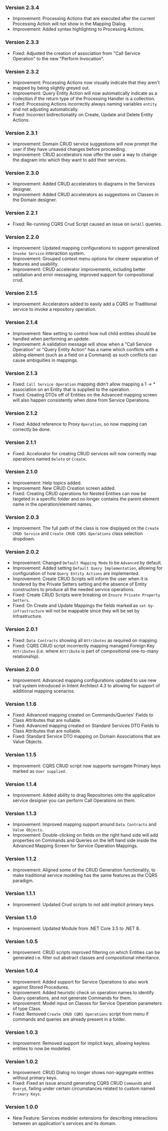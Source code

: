 ### Version 2.3.4

- Improvement: Processing Actions that are executed after the current Processing Action will not show in the Mapping Dialog.
- Improvement: Added syntax highlighting to Processing Actions.

### Version 2.3.3

- Fixed: Adjusted the creation of association from "Call Service Operation" to the new "Perform Invocation".

### Version 2.3.2

- Improvement: Processing Actions now visually indicate that they aren't mapped by being slightly greyed out.
- Improvement: Query Entity Action will now automatically indicate as a collection if the return type of the Processing Handler is a collection.
- Fixed: Processing Actions incorrectly always naming variables `entity` and not adjusting automatically.
- Fixed: Incorrect bidirectionality on Create, Update and Delete Entity Actions.

### Version 2.3.1

- Improvement: Domain CRUD service suggestions will now prompt the user if they have unsaved changes before proceeding.
- Improvement: CRUD accelerators now offer the user a way to change the diagram into which they want to add their services.

### Version 2.3.0

- Improvement: Added CRUD accelerators to diagrams in the Services designer.
- Improvement: Added CRUD accelerators as suggestions on Classes in the Domain designer.

### Version 2.2.1

- Fixed: Re-running CQRS Crud Script caused an issue on `GetAll` queries.

### Version 2.2.0

- Improvement: Updated mapping configurations to support generalized `Invoke Service` interaction system.
- Improvement: Grouped context menu options for clearer separation of features and usability.
- Improvement: CRUD accelerator improvements, including better validation and error messaging, improved support for compositional crud.

### Version 2.1.5

- Improvement: Accelerators added to easily add a CQRS or Traditional service to invoke a repository operation.

### Version 2.1.4

- Improvement: New setting to control how null child entities should be handled when performing an *update*.
- Improvement: A validation message will show when a "Call Service Operation" or "Query Entity Action" has a name which conflicts with a sibling element (such as a field on a Command) as such conflicts can cause ambiguities in mappings.

### Version 2.1.3

- Fixed: `Call Service Operation` mapping didn't allow mapping a 1 -> * association on an Entity that is supplied to the operation.
- Fixed: Creating DTOs off of Entities on the Advanced mapping screen will also happen consistently when done from Service Operations.

### Version 2.1.2

- Fixed: Added reference to Proxy `Operation`, so now mapping can correctly be done.

### Version 2.1.1

- Fixed: Accelorator for creating CRUD services will now correctly map operations named `Delete` or `Create`.

### Version 2.1.0

- Improvement: Help topics added.
- Improvement: New CRUD Creation screen added.
- Fixed: Creating CRUD operations for Nested Entities can now be targeted in a specific folder and no longer contains the parent element name in the operation/element names.

### Version 2.0.3

- Improvement: The full path of the class is now displayed on the `Create CRUD Service` and `Create CRUD CQRS Operations` class selection dropdown.

### Version 2.0.2

- Improvement: Changed `Default Mapping Mode` to be `Advanced` by default.
- Improvement: Added setting `Default Query Implementation`, allowing for configuration of how `Query Entity Actions` are implemented.
- Improvement: Create CRUD Scripts will inform the user when it is hindered by the Private Setters setting and the absence of Entity constructors to produce all the needed service operations.
- Fixed: Create CRUD Scripts were breaking on `Ensure Private Property Setters`.
- Fixed: On Create and Update Mappings the fields marked as `set-by-infrastructure` will not be mappable since they will be set by Infrastructure.

### Version 2.0.1

- Fixed: `Data Contracts` showing all `Attributes` as required on mapping.
- Fixed: CQRS CRUD script incorrectly mapping managed Foreign Key `Attributes` (i.e. where `Attribute` is part of compositional one-to-many relationship).

### Version 2.0.0

- Improvement: Advanced mapping configurations updated to use new trait system introduced in Intent Architect 4.3 to allowing for support of additional mapping scenarios.

### Version 1.1.6

- Fixed: Advanced mapping created on Commands/Queries' Fields to Class Attributes that are nullable.
- Fixed: Advanced mapping created on Standard Services DTO Fields to Class Attributes that are nullable.
- Fixed: Standard Service DTO mapping on Domain Associations that are Value Objects.

### Version 1.1.5

- Improvement: CQRS CRUD script now supports surrogate Primary keys marked as `User supplied`.

### Version 1.1.4

- Improvement: Added ability to drag Repositories onto the application service designer you can perform Call Operations on them.

### Version 1.1.3

- Improvement: Improved mapping support around `Data Contracts` and `Value Objects`.
- Improvement: Double-clicking on fields on the right hand side will add properties on Commands and Queries on the left hand side inside the Advanced Mapping Screen for Service Operation Mappings.

### Version 1.1.2

- Improvement: Aligned some of the CRUD Generation functionality, to make traditional service modeling has the same features as the CQRS paradigm.

### Version 1.1.1

- Improvement: Updated Crud scripts to not add implicit primary keys.

### Version 1.1.0

- Improvement: Updated Module from .NET Core 3.5 to .NET 8.

### Version 1.0.5

- Improvement: CRUD scripts improved filtering on which Entities can be generated i.e. filter out abstract classes and compositional inheritance.

### Version 1.0.4

- Improvement: Added support for Service Operations to also work against Stored Procedures.
- Improvement: Added heuristic check on operation names to identify Query operations, and not generate Commands for them.
- Improvement: Model input on Classes for Service Operation parameters of type Class.
- Fixed: Removed `Create CRUD CQRS Operations` script from menu if commands and queries are already present in a folder.

### Version 1.0.3

- Improvement: Removed support for implicit keys, allowing keyless entities to now be modelled.

### Version 1.0.2

- Improvement: CRUD Dialog no longer shows non-aggregate entities without primary keys.
- Fixed: Fixed an issue around generating CQRS CRUD `Command`s and `Query`s, failing under certain circumstances related to custom named `Primary Keys`.

### Version 1.0.0

- New Feature: Services modeler extensions for describing interactions between an application's services and its domain.
